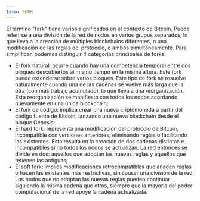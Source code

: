 ```yaml
---
term: FORK
---
```


El término "fork" tiene varios significados en el contexto de Bitcoin. Puede referirse a una división de la red de nodos en varios grupos separados, lo que lleva a la creación de múltiples blockchains diferentes, o una modificación de las reglas del protocolo, o ambos simultáneamente. Para simplificar, podemos distinguir 4 categorías principales de forks:
* El fork natural: ocurre cuando hay una competencia temporal entre dos bloques descubiertos al mismo tiempo en la misma altura. Este fork puede extenderse sobre varios bloques. Este tipo de fork se resuelve naturalmente cuando una de las cadenas se vuelve más larga que la otra (con más trabajo acumulado), lo que lleva a una reorganización. Esta reorganización se manifiesta con todos los nodos acordando nuevamente en una única blockchain;
* El fork de código: implica crear una nueva criptomoneda a partir del código fuente de Bitcoin, lanzando una nueva blockchain desde el bloque Génesis;
* El hard fork: representa una modificación del protocolo de Bitcoin, incompatible con versiones anteriores, eliminando reglas o facilitando las existentes. Esto resulta en la creación de dos cadenas distintas e incompatibles si no todos los nodos se actualizan. La red entonces se divide en dos: aquellos que adoptan las nuevas reglas y aquellos que retienen las antiguas;
* El soft fork: implica modificaciones retrocompatibles que añaden reglas o hacen las existentes más restrictivas, sin causar una división de la red. Los nodos que no adoptan las nuevas reglas pueden continuar siguiendo la misma cadena que otros, siempre que la mayoría del poder computacional de la red apoye la cadena actualizada.